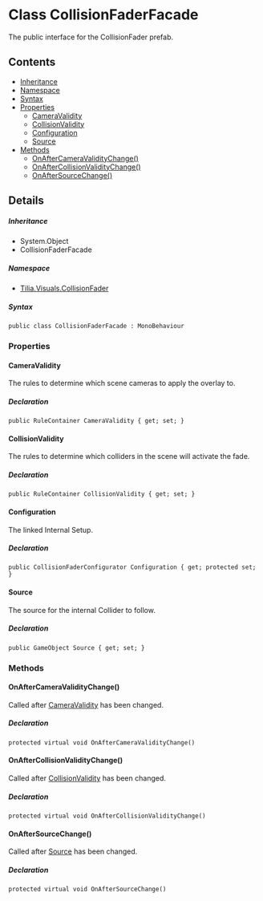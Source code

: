 # Class CollisionFaderFacade

The public interface for the CollisionFader prefab.

## Contents

* [Inheritance]
* [Namespace]
* [Syntax]
* [Properties]
  * [CameraValidity]
  * [CollisionValidity]
  * [Configuration]
  * [Source]
* [Methods]
  * [OnAfterCameraValidityChange()]
  * [OnAfterCollisionValidityChange()]
  * [OnAfterSourceChange()]

## Details

##### Inheritance

* System.Object
* CollisionFaderFacade

##### Namespace

* [Tilia.Visuals.CollisionFader]

##### Syntax

```
public class CollisionFaderFacade : MonoBehaviour
```

### Properties

#### CameraValidity

The rules to determine which scene cameras to apply the overlay to.

##### Declaration

```
public RuleContainer CameraValidity { get; set; }
```

#### CollisionValidity

The rules to determine which colliders in the scene will activate the fade.

##### Declaration

```
public RuleContainer CollisionValidity { get; set; }
```

#### Configuration

The linked Internal Setup.

##### Declaration

```
public CollisionFaderConfigurator Configuration { get; protected set; }
```

#### Source

The source for the internal Collider to follow.

##### Declaration

```
public GameObject Source { get; set; }
```

### Methods

#### OnAfterCameraValidityChange()

Called after [CameraValidity] has been changed.

##### Declaration

```
protected virtual void OnAfterCameraValidityChange()
```

#### OnAfterCollisionValidityChange()

Called after [CollisionValidity] has been changed.

##### Declaration

```
protected virtual void OnAfterCollisionValidityChange()
```

#### OnAfterSourceChange()

Called after [Source] has been changed.

##### Declaration

```
protected virtual void OnAfterSourceChange()
```

[Tilia.Visuals.CollisionFader]: README.md
[CollisionFaderConfigurator]: CollisionFaderConfigurator.md
[CameraValidity]: CollisionFaderFacade.md#CameraValidity
[CollisionValidity]: CollisionFaderFacade.md#CollisionValidity
[Source]: CollisionFaderFacade.md#Source
[Inheritance]: #Inheritance
[Namespace]: #Namespace
[Syntax]: #Syntax
[Properties]: #Properties
[CameraValidity]: #CameraValidity
[CollisionValidity]: #CollisionValidity
[Configuration]: #Configuration
[Source]: #Source
[Methods]: #Methods
[OnAfterCameraValidityChange()]: #OnAfterCameraValidityChange
[OnAfterCollisionValidityChange()]: #OnAfterCollisionValidityChange
[OnAfterSourceChange()]: #OnAfterSourceChange
